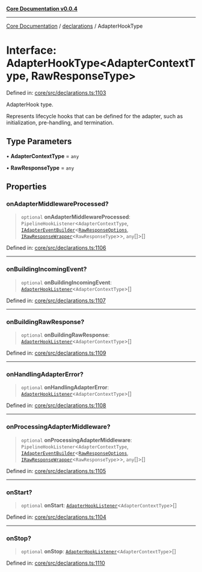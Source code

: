 [**Core Documentation v0.0.4**](../../README.md)

***

[Core Documentation](../../modules.md) / [declarations](../README.md) / AdapterHookType

# Interface: AdapterHookType\<AdapterContextType, RawResponseType\>

Defined in: [core/src/declarations.ts:1103](https://github.com/stonemjs/core/blob/2adc2da4c7e3b5a9f593c198ba7e8ad639651777/src/declarations.ts#L1103)

AdapterHook type.

Represents lifecycle hooks that can be defined for the adapter, such as initialization, pre-handling, and termination.

## Type Parameters

• **AdapterContextType** = `any`

• **RawResponseType** = `any`

## Properties

### onAdapterMiddlewareProcessed?

> `optional` **onAdapterMiddlewareProcessed**: `PipelineHookListener`\<`AdapterContextType`, [`IAdapterEventBuilder`](IAdapterEventBuilder.md)\<[`RawResponseOptions`](RawResponseOptions.md), [`IRawResponseWrapper`](IRawResponseWrapper.md)\<`RawResponseType`\>\>, `any`[]\>[]

Defined in: [core/src/declarations.ts:1106](https://github.com/stonemjs/core/blob/2adc2da4c7e3b5a9f593c198ba7e8ad639651777/src/declarations.ts#L1106)

***

### onBuildingIncomingEvent?

> `optional` **onBuildingIncomingEvent**: [`AdapterHookListener`](../type-aliases/AdapterHookListener.md)\<`AdapterContextType`\>[]

Defined in: [core/src/declarations.ts:1107](https://github.com/stonemjs/core/blob/2adc2da4c7e3b5a9f593c198ba7e8ad639651777/src/declarations.ts#L1107)

***

### onBuildingRawResponse?

> `optional` **onBuildingRawResponse**: [`AdapterHookListener`](../type-aliases/AdapterHookListener.md)\<`AdapterContextType`\>[]

Defined in: [core/src/declarations.ts:1109](https://github.com/stonemjs/core/blob/2adc2da4c7e3b5a9f593c198ba7e8ad639651777/src/declarations.ts#L1109)

***

### onHandlingAdapterError?

> `optional` **onHandlingAdapterError**: [`AdapterHookListener`](../type-aliases/AdapterHookListener.md)\<`AdapterContextType`\>[]

Defined in: [core/src/declarations.ts:1108](https://github.com/stonemjs/core/blob/2adc2da4c7e3b5a9f593c198ba7e8ad639651777/src/declarations.ts#L1108)

***

### onProcessingAdapterMiddleware?

> `optional` **onProcessingAdapterMiddleware**: `PipelineHookListener`\<`AdapterContextType`, [`IAdapterEventBuilder`](IAdapterEventBuilder.md)\<[`RawResponseOptions`](RawResponseOptions.md), [`IRawResponseWrapper`](IRawResponseWrapper.md)\<`RawResponseType`\>\>, `any`[]\>[]

Defined in: [core/src/declarations.ts:1105](https://github.com/stonemjs/core/blob/2adc2da4c7e3b5a9f593c198ba7e8ad639651777/src/declarations.ts#L1105)

***

### onStart?

> `optional` **onStart**: [`AdapterHookListener`](../type-aliases/AdapterHookListener.md)\<`AdapterContextType`\>[]

Defined in: [core/src/declarations.ts:1104](https://github.com/stonemjs/core/blob/2adc2da4c7e3b5a9f593c198ba7e8ad639651777/src/declarations.ts#L1104)

***

### onStop?

> `optional` **onStop**: [`AdapterHookListener`](../type-aliases/AdapterHookListener.md)\<`AdapterContextType`\>[]

Defined in: [core/src/declarations.ts:1110](https://github.com/stonemjs/core/blob/2adc2da4c7e3b5a9f593c198ba7e8ad639651777/src/declarations.ts#L1110)
